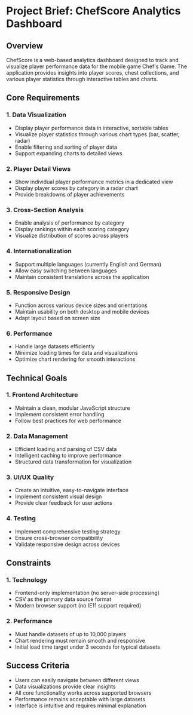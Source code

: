 # Project Brief: ChefScore Analytics Dashboard

## Overview
ChefScore is a web-based analytics dashboard designed to track and visualize player performance data for the mobile game Chef's Game. The application provides insights into player scores, chest collections, and various player statistics through interactive tables and charts.

## Core Requirements

### 1. Data Visualization
- Display player performance data in interactive, sortable tables
- Visualize player statistics through various chart types (bar, scatter, radar)
- Enable filtering and sorting of player data
- Support expanding charts to detailed views

### 2. Player Detail Views
- Show individual player performance metrics in a dedicated view
- Display player scores by category in a radar chart
- Provide breakdowns of player achievements

### 3. Cross-Section Analysis
- Enable analysis of performance by category
- Display rankings within each scoring category
- Visualize distribution of scores across players

### 4. Internationalization
- Support multiple languages (currently English and German)
- Allow easy switching between languages
- Maintain consistent translations across the application

### 5. Responsive Design
- Function across various device sizes and orientations
- Maintain usability on both desktop and mobile devices
- Adapt layout based on screen size

### 6. Performance
- Handle large datasets efficiently
- Minimize loading times for data and visualizations
- Optimize chart rendering for smooth interactions

## Technical Goals

### 1. Frontend Architecture
- Maintain a clean, modular JavaScript structure
- Implement consistent error handling
- Follow best practices for web performance

### 2. Data Management
- Efficient loading and parsing of CSV data
- Intelligent caching to improve performance
- Structured data transformation for visualization

### 3. UI/UX Quality
- Create an intuitive, easy-to-navigate interface
- Implement consistent visual design
- Provide clear feedback for user actions

### 4. Testing
- Implement comprehensive testing strategy
- Ensure cross-browser compatibility
- Validate responsive design across devices

## Constraints

### 1. Technology
- Frontend-only implementation (no server-side processing)
- CSV as the primary data source format
- Modern browser support (no IE11 support required)

### 2. Performance
- Must handle datasets of up to 10,000 players
- Chart rendering must remain smooth and responsive
- Initial load time target under 3 seconds for typical datasets

## Success Criteria
- Users can easily navigate between different views
- Data visualizations provide clear insights
- All core functionality works across supported browsers
- Performance remains acceptable with large datasets
- Interface is intuitive and requires minimal explanation 